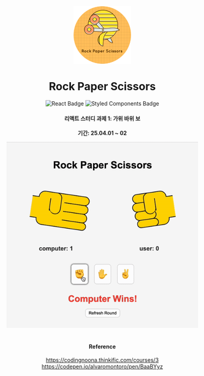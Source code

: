 <div align="center">
  <img src="img/logo2.png" width="150px"/>
</div>

<h1 align="center">Rock Paper Scissors</h1>

<div align="center">
  <img src="https://img.shields.io/badge/React-20232A?style=for-the-badge&logo=react&logoColor=61DAFB" alt="React Badge"/>
  <img src="https://img.shields.io/badge/styled--components-DB7093?style=for-the-badge&logo=styled-components&logoColor=white" alt="Styled Components Badge"/>

</div>

<div align="center">
    <h4>리액트 스터디 과제 1: 가위 바위 보 </h4>
    <p><strong>기간: 25.04.01 ~ 02</strong></p></p>
</div>

<div align="center">
  <img src="./img/rcp3.gif" width="500px"/>
</div>

<br/>

<div align="center">

#### Reference

https://codingnoona.thinkific.com/courses/3 <br/>
https://codepen.io/alvaromontoro/pen/BaaBYyz

</div>
